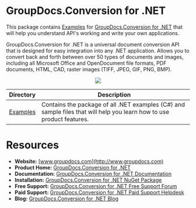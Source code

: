 # GroupDocs.Conversion for .NET

This package contains [Examples](https://github.com/groupdocs-conversion/GroupDocs.Conversion-for-.NET/tree/master/Examples) for [GroupDocs.Conversion for .NET](#) that will help you understand API's working and write your own applications.

GroupDocs.Conversion for .NET is a universal document conversion API that is designed for easy integration into any .NET application. Allows you to convert back and forth between over 50 types of documents and images, including all Microsoft Office and OpenDocument file formats, PDF documents, HTML, CAD, raster images (TIFF, JPEG, GIF, PNG, BMP).

<p align="center">

  <a title="Download complete GroupDocs.Conversion for .NET source code" href="https://github.com/groupdocs-conversion/GroupDocs.Conversion-for-.NET/archive/master.zip">
	<img src="https://raw.github.com/AsposeExamples/java-examples-dashboard/master/images/downloadZip-Button-Large.png" />
  </a>
</p>

Directory | Description
--------- | -----------
[Examples](https://github.com/groupdocsconversion/GroupDocs_Conversion_NET/tree/master/Examples)  | Contains the package of all .NET examples (C#) and sample files that will help you learn how to use product features.

# Resources

+ **Website:** [www.groupdocs.com](http://www.groupdocs.com)
+ **Product Home:** [GroupDocs.Conversion for .NET](https://products.groupdocs.com/conversion/net)
+ **Documentation:** [GroupDocs.Conversion for .NET Documentation](https://docs.groupdocs.com/display/conversionnet/Home)
+ **Installation:** [GroupDocs.Conversion for .NET NuGet Package](https://www.nuget.org/packages/GroupDocs.Conversion/)
+ **Free Support:** [GroupDocs.Conversion for .NET Free Support Forum](https://forum.groupdocs.com/c/conversion)
+ **Paid Support:** [GroupDocs.Conversion for .NET Paid Support Helpdesk](https://helpdesk.groupdocs.com/)
+ **Blog:** [GroupDocs.Conversion for .NET Blog](https://blog.groupdocs.com/category/groupdocs-conversion-product-family/)